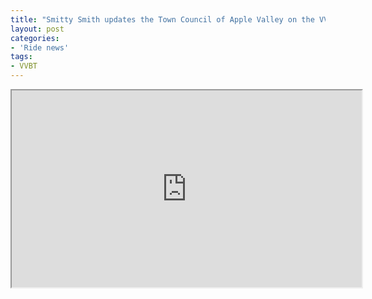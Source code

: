 ```yaml
---
title: "Smitty Smith updates the Town Council of Apple Valley on the VVBT"
layout: post
categories:
- 'Ride news'
tags:
- VVBT
---
```


<iframe width="560" height="315" src="https://www.youtube.com/embed/v84jgCv99LE?si=t4sjUSfxcsIV2yY3" title="Smitty Smith updates the Town Council of Apple Valley on the VVBT" allow="accelerometer; autoplay; clipboard-write; encrypted-media; gyroscope; picture-in-picture; web-share" referrerpolicy="strict-origin-when-cross-origin" allowfullscreen></iframe>
